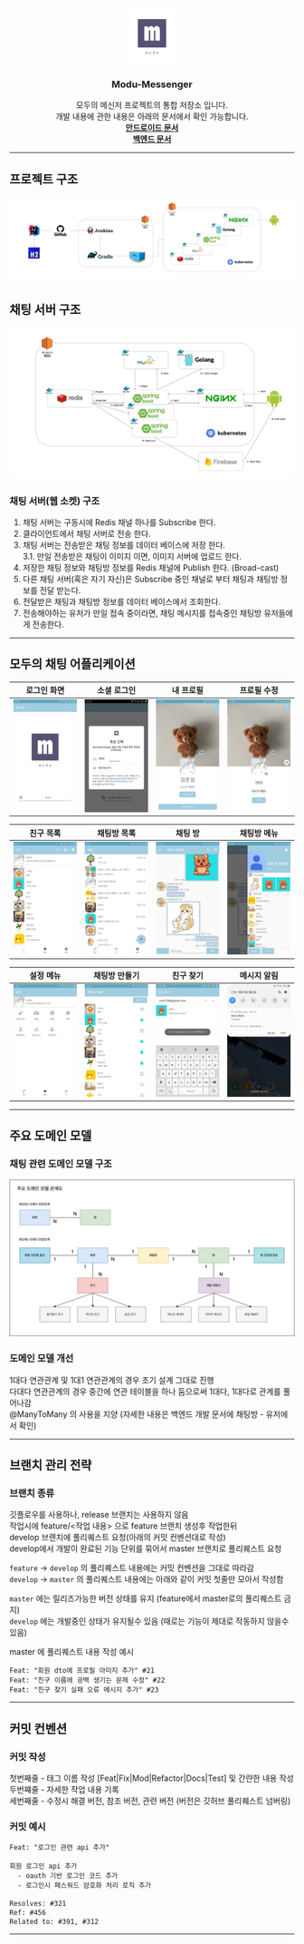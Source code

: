 <!-- PROJECT LOGO -->
<br />
<div align="center">
  <img src="./images/modu_icon.png" alt="Logo" width="100" height="100">
  <h3 align="center">Modu-Messenger</h3>

  <p align="center">
    모두의 메신저 프로젝트의 통합 저장소 입니다.<br>
    개발 내용에 관한 내용은 아래의 문서에서 확인 가능합니다.<br>
    <a href="./android/ModuMessenger/README.md"><strong>안드로이드 문서</strong></a><br>
    <a href="./backend/ModuMessenger/README.md"><strong>백엔드 문서</strong></a><br>
  </p>
</div>

---

## 프로젝트 구조
![architecture](./images/architecture.jpg)

## 채팅 서버 구조
![architecture](./images/architecture_chat.jpg)

### 채팅 서버(웹 소켓) 구조

1. 채팅 서버는 구동시에 Redis 채널 하나를 Subscribe 한다.  
2. 클라이언트에서 채팅 서버로 전송 한다.  
3. 채팅 서버는 전송받은 채팅 정보를 데이터 베이스에 저장 한다.  
  3.1. 만일 전송받은 채팅이 이미지 이면, 이미지 서버에 업로드 한다.  
4. 저장한 채팅 정보와 채팅방 정보를 Redis 채널에 Publish 한다. (Broad-cast)  
5. 다른 채팅 서버(혹은 자기 자신)은 Subscribe 중인 채널로 부터 채팅과 채팅방 정보를 전달 받는다.  
6. 전달받은 채팅과 채팅방 정보를 데이터 베이스에서 조회한다.  
7. 전송해야하는 유저가 만일 접속 중이라면, 채팅 메시지를 접속중인 채팅방 유저들에게 전송한다.  

---

## 모두의 채팅 어플리케이션

| 로그인 화면 | 소셜 로그인 | 내 프로필 | 프로필 수정 |
| :--------: | :--------: | :--------: | :--------: |
|![start](./images/start.jpg)|![google_login](./images/google_login.jpg)|![profile](./images/profile.jpg)|![profile_edit](./images/profile_edit.jpg)

| 친구 목록 | 채팅방 목록 | 채팅 방 | 채팅방 메뉴 |
| :--------: | :--------: | :--------: | :--------: |
|![friends_list](./images/friends_list.jpg)|![chat_room_list](./images/chat_room_list.jpg)|![chat_room](./images/chat_room.jpg)|![chat_side_menu](./images/chat_side_menu.jpg)

| 설정 메뉴 | 채팅방 만들기 | 친구 찾기 | 메시지 알림 |
| :--------: | :--------: | :--------: | :--------: |
|![setting_menu](./images/setting_menu.jpg)|![create_chat_room](./images/create_chat_room.jpg)|![friends_search](./images/friends_search.jpg)|![chat_alarm](./images/chat_alarm.jpg)|

---

## 주요 도메인 모델

### 채팅 관련 도메인 모델 구조

![architecture](./images/domain_model.jpg)

### 도메인 모델 개선

1대다 연관관계 및 1대1 연관관계의 경우 초기 설계 그대로 진행   
다대다 연관관계의 경우 중간에 연관 테이블을 하나 둠으로써 1대다, 1대다로 관계를 풀어나감   
@ManyToMany 의 사용을 지양 (자세한 내용은 백엔드 개발 문서에 채팅방 - 유저에서 확인)   

---

## 브랜치 관리 전략

### 브랜치 종류

깃플로우를 사용하나, release 브랜치는 사용하지 않음  
작업시에 feature/<작업 내용> 으로 feature 브랜치 생성후 작업한뒤  
develop 브랜치에 풀리퀘스트 요청(아래의 커밋 컨벤션대로 작성)  
develop에서 개발이 완료된 기능 단위를 묶어서 master 브랜치로 풀리퀘스트 요청  

`feature` -> `develop` 의 풀리퀘스트 내용에는 커밋 컨벤션을 그대로 따라감  
`develop` -> `master` 의 풀리퀘스트 내용에는 아래와 같이 커밋 첫줄만 모아서 작성함  

`master` 에는 릴리즈가능한 버전 상태를 유지 (feature에서 master로의 풀리퀘스트 금지)  
`develop` 에는 개발중인 상태가 유지될수 있음 (때로는 기능이 제대로 작동하지 않을수 있음)  

master 에 풀리퀘스트 내용 작성 예시

```
Feat: "회원 dto에 프로필 아미지 추가" #21
Feat: "친구 이름에 공백 생기는 문제 수정" #22
Feat: "친구 찾기 실패 오류 메시지 추가" #23
```

---

## 커밋 컨벤션

### 커밋 작성

첫번째줄 - 태그 이름 작성 [Feat|Fix|Mod|Refactor|Docs|Test] 및 간랸한 내용 작성  
두번쨰줄 - 자세한 작업 내용 기록  
세번째줄 - 수정시 해결 버전, 참조 버전, 관련 버전 (버전은 깃허브 풀리퀘스트 넘버링)  

### 커밋 예시

```
Feat: "로그인 관련 api 추가"

회원 로그인 api 추가
  - oauth 기반 로그인 코드 추가
  - 로그인시 패스워드 암호화 처리 로직 추가

Resolves: #321
Ref: #456
Related to: #391, #312
```

---
